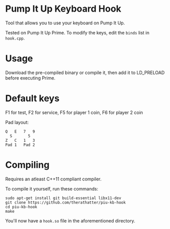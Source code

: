 # Pump It Up Keyboard Hook

Tool that allows you to use your keyboard on Pump It Up.

Tested on Pump It Up Prime. To modify the keys, edit the `binds` list in `hook.cpp`.

# Usage
Download the pre-compiled binary or compile it, then add it to LD_PRELOAD before executing Prime.

# Default keys
F1 for test, F2 for service, F5 for player 1 coin, F6 for player 2 coin

Pad layout:
```
Q   E   7   9
  S       5
Z   C   1   3
Pad 1   Pad 2
```

# Compiling

Requires an atleast C++11 compliant compiler.

To compile it yourself, run these commands:

```
sudo apt-get install git build-essential libx11-dev
git clone https://github.com/therathatter/piu-kb-hook
cd piu-kb-hook
make
```

You'll now have a `hook.so` file in the aforementioned directory.
